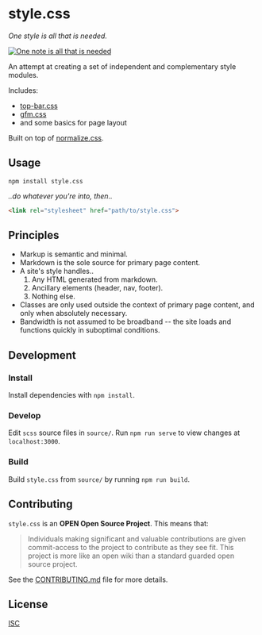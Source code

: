 # style.css

*One style is all that is needed.*

[![One note is all that is needed](http://33.media.tumblr.com/tumblr_ll0hehFlU81qz8jl5o1_500.gif)](http://youtu.be/HBtRNgflb4g)

An attempt at creating a set of independent and complementary style modules.

Includes:

* [top-bar.css](https://github.com/ngoldman/top-bar.css/)
* [gfm.css](https://github.com/ngoldman/gfm.css/)
* and some basics for page layout

Built on top of [normalize.css](https://github.com/necolas/normalize.css/).

## Usage

```
npm install style.css
```

*..do whatever you're into, then..*

```html
<link rel="stylesheet" href="path/to/style.css">
```

## Principles

* Markup is semantic and minimal.
* Markdown is the sole source for primary page content.
* A site's style handles..
  1. Any HTML generated from markdown.
  2. Ancillary elements (header, nav, footer).
  3. Nothing else.
* Classes are only used outside the context of primary page content, and only when absolutely necessary.
* Bandwidth is not assumed to be broadband -- the site loads and functions quickly in suboptimal conditions.

## Development

### Install

Install dependencies with `npm install`.

### Develop

Edit `scss` source files in `source/`. Run `npm run serve` to view changes at `localhost:3000`.

### Build

Build `style.css` from `source/` by running `npm run build`.

## Contributing

`style.css` is an **OPEN Open Source Project**. This means that:

> Individuals making significant and valuable contributions are given commit-access to the project to contribute as they see fit. This project is more like an open wiki than a standard guarded open source project.

See the [CONTRIBUTING.md](CONTRIBUTING.md) file for more details.

## License

[ISC](LICENSE.md)
